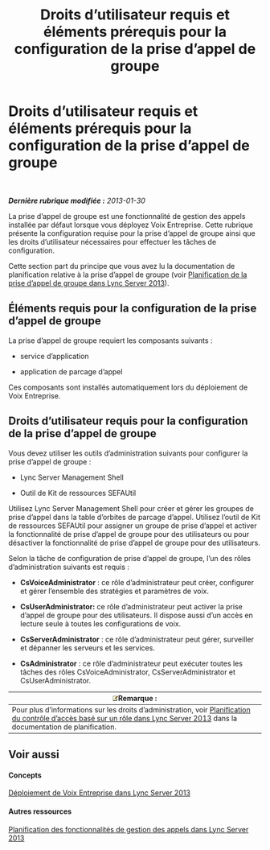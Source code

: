 ﻿---
title: Droits d’utilisateur requis et éléments prérequis pour la configuration de la prise d’appel de groupe
TOCTitle: Droits d’utilisateur requis et éléments prérequis pour la configuration de la prise d’appel de groupe
ms:assetid: 8757b1d3-751d-49c3-b1b8-b678f663f18e
ms:mtpsurl: https://technet.microsoft.com/fr-fr/library/JJ945641(v=OCS.15)
ms:contentKeyID: 53095454
ms.date: 05/20/2016
mtps_version: v=OCS.15
ms.translationtype: HT
---

# Droits d’utilisateur requis et éléments prérequis pour la configuration de la prise d’appel de groupe

 

_**Dernière rubrique modifiée :** 2013-01-30_

La prise d’appel de groupe est une fonctionnalité de gestion des appels installée par défaut lorsque vous déployez Voix Entreprise. Cette rubrique présente la configuration requise pour la prise d’appel de groupe ainsi que les droits d’utilisateur nécessaires pour effectuer les tâches de configuration.

Cette section part du principe que vous avez lu la documentation de planification relative à la prise d’appel de groupe (voir [Planification de la prise d’appel de groupe dans Lync Server 2013](lync-server-2013-planning-for-group-call-pickup.md)).

## Éléments requis pour la configuration de la prise d’appel de groupe

La prise d’appel de groupe requiert les composants suivants :

  - service d’application

  - application de parcage d’appel

Ces composants sont installés automatiquement lors du déploiement de Voix Entreprise.

## Droits d’utilisateur requis pour la configuration de la prise d’appel de groupe

Vous devez utiliser les outils d’administration suivants pour configurer la prise d’appel de groupe :

  - Lync Server Management Shell

  - Outil de Kit de ressources SEFAUtil

Utilisez Lync Server Management Shell pour créer et gérer les groupes de prise d’appel dans la table d’orbites de parcage d’appel. Utilisez l’outil de Kit de ressources SEFAUtil pour assigner un groupe de prise d’appel et activer la fonctionnalité de prise d’appel de groupe pour des utilisateurs ou pour désactiver la fonctionnalité de prise d’appel de groupe pour des utilisateurs.

Selon la tâche de configuration de prise d’appel de groupe, l’un des rôles d’administration suivants est requis :

  - **CsVoiceAdministrator** : ce rôle d’administrateur peut créer, configurer et gérer l’ensemble des stratégies et paramètres de voix.

  - **CsUserAdministrator:** ce rôle d’administrateur peut activer la prise d’appel de groupe pour des utilisateurs. Il dispose aussi d’un accès en lecture seule à toutes les configurations de voix.

  - **CsServerAdministrator** : ce rôle d’administrateur peut gérer, surveiller et dépanner les serveurs et les services.

  - **CsAdministrator** : ce rôle d’administrateur peut exécuter toutes les tâches des rôles CsVoiceAdministrator, CsServerAdministrator et CsUserAdministrator.

<table>
<thead>
<tr class="header">
<th><img src="images/Gg398920.note(OCS.15).gif" title="note" alt="note" />Remarque :</th>
</tr>
</thead>
<tbody>
<tr class="odd">
<td>Pour plus d’informations sur les droits d’administration, voir <a href="lync-server-2013-planning-for-role-based-access-control.md">Planification du contrôle d’accès basé sur un rôle dans Lync Server 2013</a> dans la documentation de planification.</td>
</tr>
</tbody>
</table>


## Voir aussi

#### Concepts

[Déploiement de Voix Entreprise dans Lync Server 2013](lync-server-2013-deploying-enterprise-voice.md)  

#### Autres ressources

[Planification des fonctionnalités de gestion des appels dans Lync Server 2013](lync-server-2013-planning-for-call-management-features.md)

